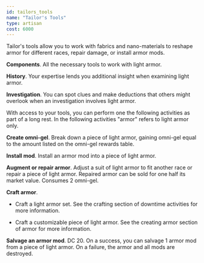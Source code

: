 ```yaml
---
id: tailors_tools
name: "Tailor's Tools"
type: artisan
cost: 6000
---
```


Tailor's tools allow you to work with fabrics and nano-materials to reshape armor for different races,
repair damage, or install armor mods.

__Components__. All the necessary tools to work with light armor.

__History__. Your expertise lends you additional insight when examining light armor.

__Investigation__. You can spot clues and make deductions that others might overlook when an investigation involves light armor.

With access to your tools, you can perform one the following activities as part of a long rest. In the following
activities "armor" refers to light armor only.

__Create omni-gel__. Break down a piece of light armor, gaining omni-gel equal to the amount listed on the
omni-gel rewards table.

__Install mod__. Install an armor mod into a piece of light armor.

__Augment or repair armor__. Adjust a suit of light armor to fit another race or repair a piece of
light armor. Repaired armor can be sold for one half its market value. Consumes 2 omni-gel.

__Craft armor__.

- Craft a light armor set. See the <nuxt-link to="/phb/rules/missions#between-missions">crafting</nuxt-link>
section of downtime activities for more information.

- Craft a customizable piece of light armor. See the <nuxt-link to="/phb/rules/equipment#armor">creating armor</nuxt-link>
section of armor for more information.

__Salvage an armor mod__. DC 20. On a success, you can salvage 1 armor mod from a piece of light armor. On a failure, the armor
and all mods are destroyed.
